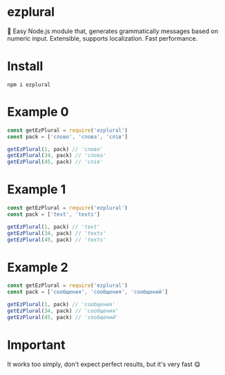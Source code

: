 # ezplural
💭 Easy Node.js module that, generates grammatically messages based on numeric input. Extensible, supports localization. Fast performance.
# Install
`npm i ezplural`
# Example 0
```js
const getEzPlural = require('ezplural')
const pack = ['слово', 'слова', 'слів']

getEzPlural(1, pack) // 'слово'
getEzPlural(34, pack) // 'слова'
getEzPlural(45, pack) // 'слів'
```
# Example 1
```js
const getEzPlural = require('ezplural')
const pack = ['text', 'texts']

getEzPlural(1, pack) // 'text'
getEzPlural(34, pack) // 'texts'
getEzPlural(45, pack) // 'texts'
```
# Example 2
```js
const getEzPlural = require('ezplural')
const pack = ['сообщения', 'сообщения', 'сообщений']

getEzPlural(1, pack) // 'сообщения'
getEzPlural(34, pack) // 'сообщения'
getEzPlural(45, pack) // 'сообщений'
```
# Important
It works too simply, don't expect perfect results, but it's very fast 😋
